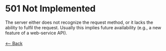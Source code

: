 # 501 Not Implemented

The server either does not recognize the request method, or it lacks the ability to fulfil the request. Usually this implies future availability (e.g., a new feature of a web-service API).
<br />
<br />
[<-- Back](../../http_codes.md)